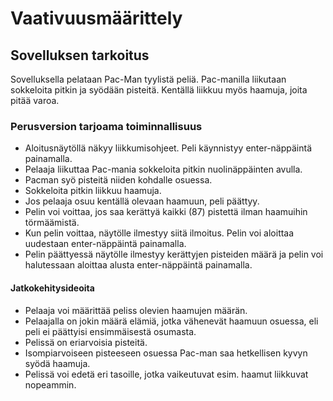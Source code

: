 # Vaativuusmäärittely

## Sovelluksen tarkoitus

Sovelluksella pelataan Pac-Man tyylistä peliä. Pac-manilla liikutaan sokkeloita pitkin ja syödään pisteitä. 
Kentällä liikkuu myös haamuja, joita pitää varoa. 


### Perusversion tarjoama toiminnallisuus

- Aloitusnäytöllä näkyy liikkumisohjeet. Peli käynnistyy enter-näppäintä painamalla.
- Pelaaja liikuttaa Pac-mania sokkeloita pitkin nuolinäppäinten avulla. 
- Pacman syö pisteitä niiden kohdalle osuessa.
- Sokkeloita pitkin liikkuu haamuja.
- Jos pelaaja osuu kentällä olevaan haamuun, peli päättyy.
- Pelin voi voittaa, jos saa kerättyä kaikki (87) pistettä ilman haamuihin törmäämistä.
- Kun pelin voittaa, näytölle ilmestyy siitä ilmoitus. Pelin voi aloittaa uudestaan enter-näppäintä painamalla.
- Pelin päättyessä näytölle ilmestyy kerättyjen pisteiden määrä ja pelin voi halutessaan aloittaa alusta
  enter-näppäintä painamalla. 


#### Jatkokehitysideoita

- Pelaaja voi määrittää peliss olevien haamujen määrän. 
- Pelaajalla on jokin määrä elämiä, jotka vähenevät haamuun osuessa, eli peli ei päättyisi ensimmäisestä osumasta.
- Pelissä on eriarvoisia pisteitä.
- Isompiarvoiseen pisteeseen osuessa Pac-man saa hetkellisen kyvyn syödä haamuja.
- Pelissä voi edetä eri tasoille, jotka vaikeutuvat esim. haamut liikkuvat nopeammin. 
  
